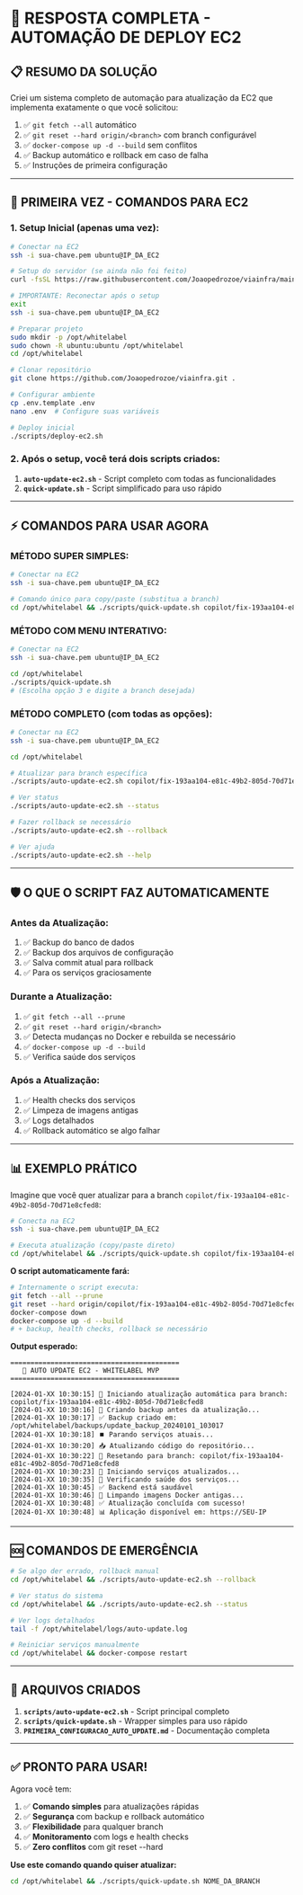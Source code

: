 # 🎯 RESPOSTA COMPLETA - AUTOMAÇÃO DE DEPLOY EC2

## 📋 **RESUMO DA SOLUÇÃO**

Criei um sistema completo de automação para atualização da EC2 que implementa exatamente o que você solicitou:

1. ✅ `git fetch --all` automático
2. ✅ `git reset --hard origin/<branch>` com branch configurável
3. ✅ `docker-compose up -d --build` sem conflitos
4. ✅ Backup automático e rollback em caso de falha
5. ✅ Instruções de primeira configuração

---

## 🚀 **PRIMEIRA VEZ - COMANDOS PARA EC2**

### **1. Setup Inicial (apenas uma vez):**

```bash
# Conectar na EC2
ssh -i sua-chave.pem ubuntu@IP_DA_EC2

# Setup do servidor (se ainda não foi feito)
curl -fsSL https://raw.githubusercontent.com/Joaopedrozoe/viainfra/main/scripts/setup-server.sh | bash

# IMPORTANTE: Reconectar após o setup
exit
ssh -i sua-chave.pem ubuntu@IP_DA_EC2

# Preparar projeto
sudo mkdir -p /opt/whitelabel
sudo chown -R ubuntu:ubuntu /opt/whitelabel
cd /opt/whitelabel

# Clonar repositório
git clone https://github.com/Joaopedrozoe/viainfra.git .

# Configurar ambiente
cp .env.template .env
nano .env  # Configure suas variáveis

# Deploy inicial
./scripts/deploy-ec2.sh
```

### **2. Após o setup, você terá dois scripts criados:**

1. **`auto-update-ec2.sh`** - Script completo com todas as funcionalidades
2. **`quick-update.sh`** - Script simplificado para uso rápido

---

## ⚡ **COMANDOS PARA USAR AGORA**

### **MÉTODO SUPER SIMPLES:**

```bash
# Conectar na EC2
ssh -i sua-chave.pem ubuntu@IP_DA_EC2

# Comando único para copy/paste (substitua a branch)
cd /opt/whitelabel && ./scripts/quick-update.sh copilot/fix-193aa104-e81c-49b2-805d-70d71e8cfed8
```

### **MÉTODO COM MENU INTERATIVO:**

```bash
# Conectar na EC2
ssh -i sua-chave.pem ubuntu@IP_DA_EC2

cd /opt/whitelabel
./scripts/quick-update.sh
# (Escolha opção 3 e digite a branch desejada)
```

### **MÉTODO COMPLETO (com todas as opções):**

```bash
# Conectar na EC2
ssh -i sua-chave.pem ubuntu@IP_DA_EC2

cd /opt/whitelabel

# Atualizar para branch específica
./scripts/auto-update-ec2.sh copilot/fix-193aa104-e81c-49b2-805d-70d71e8cfed8

# Ver status
./scripts/auto-update-ec2.sh --status

# Fazer rollback se necessário
./scripts/auto-update-ec2.sh --rollback

# Ver ajuda
./scripts/auto-update-ec2.sh --help
```

---

## 🛡️ **O QUE O SCRIPT FAZ AUTOMATICAMENTE**

### **Antes da Atualização:**
1. ✅ Backup do banco de dados
2. ✅ Backup dos arquivos de configuração
3. ✅ Salva commit atual para rollback
4. ✅ Para os serviços graciosamente

### **Durante a Atualização:**
1. ✅ `git fetch --all --prune`
2. ✅ `git reset --hard origin/<branch>`
3. ✅ Detecta mudanças no Docker e rebuilda se necessário
4. ✅ `docker-compose up -d --build`
5. ✅ Verifica saúde dos serviços

### **Após a Atualização:**
1. ✅ Health checks dos serviços
2. ✅ Limpeza de imagens antigas
3. ✅ Logs detalhados
4. ✅ Rollback automático se algo falhar

---

## 📊 **EXEMPLO PRÁTICO**

Imagine que você quer atualizar para a branch `copilot/fix-193aa104-e81c-49b2-805d-70d71e8cfed8`:

```bash
# Conecta na EC2
ssh -i sua-chave.pem ubuntu@IP_DA_EC2

# Executa atualização (copy/paste direto)
cd /opt/whitelabel && ./scripts/quick-update.sh copilot/fix-193aa104-e81c-49b2-805d-70d71e8cfed8
```

**O script automaticamente fará:**
```bash
# Internamente o script executa:
git fetch --all --prune
git reset --hard origin/copilot/fix-193aa104-e81c-49b2-805d-70d71e8cfed8
docker-compose down
docker-compose up -d --build
# + backup, health checks, rollback se necessário
```

**Output esperado:**
```
==========================================
   🚀 AUTO UPDATE EC2 - WHITELABEL MVP
==========================================

[2024-01-XX 10:30:15] 🚀 Iniciando atualização automática para branch: copilot/fix-193aa104-e81c-49b2-805d-70d71e8cfed8
[2024-01-XX 10:30:16] 💾 Criando backup antes da atualização...
[2024-01-XX 10:30:17] ✅ Backup criado em: /opt/whitelabel/backups/update_backup_20240101_103017
[2024-01-XX 10:30:18] ⏹️ Parando serviços atuais...
[2024-01-XX 10:30:20] 📥 Atualizando código do repositório...
[2024-01-XX 10:30:22] 🔄 Resetando para branch: copilot/fix-193aa104-e81c-49b2-805d-70d71e8cfed8
[2024-01-XX 10:30:23] 🚀 Iniciando serviços atualizados...
[2024-01-XX 10:30:35] 🏥 Verificando saúde dos serviços...
[2024-01-XX 10:30:45] ✅ Backend está saudável
[2024-01-XX 10:30:46] 🧹 Limpando imagens Docker antigas...
[2024-01-XX 10:30:48] ✅ Atualização concluída com sucesso!
[2024-01-XX 10:30:48] 📊 Aplicação disponível em: https://SEU-IP
```

---

## 🆘 **COMANDOS DE EMERGÊNCIA**

```bash
# Se algo der errado, rollback manual
cd /opt/whitelabel && ./scripts/auto-update-ec2.sh --rollback

# Ver status do sistema
cd /opt/whitelabel && ./scripts/auto-update-ec2.sh --status

# Ver logs detalhados
tail -f /opt/whitelabel/logs/auto-update.log

# Reiniciar serviços manualmente
cd /opt/whitelabel && docker-compose restart
```

---

## 📁 **ARQUIVOS CRIADOS**

1. **`scripts/auto-update-ec2.sh`** - Script principal completo
2. **`scripts/quick-update.sh`** - Wrapper simples para uso rápido
3. **`PRIMEIRA_CONFIGURACAO_AUTO_UPDATE.md`** - Documentação completa

---

## ✅ **PRONTO PARA USAR!**

Agora você tem:

1. ✅ **Comando simples** para atualizações rápidas
2. ✅ **Segurança** com backup e rollback automático
3. ✅ **Flexibilidade** para qualquer branch
4. ✅ **Monitoramento** com logs e health checks
5. ✅ **Zero conflitos** com git reset --hard

**Use este comando quando quiser atualizar:**
```bash
cd /opt/whitelabel && ./scripts/quick-update.sh NOME_DA_BRANCH
```